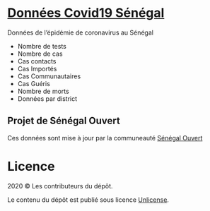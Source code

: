 # [Données Covid19 Sénégal](https://github.com/senegalouvert/COVID-19)
Données de l’épidémie de coronavirus au Sénégal

* Nombre de tests
* Nombre de cas
* Cas contacts
* Cas Importés
* Cas Communautaires
* Cas Guéris
* Nombre de morts
* Données par district

## Projet de Sénégal Ouvert
Ces données sont mise à jour par la communeauté [Sénégal Ouvert](https://github.com/senegalouvert)


# Licence

2020 © Les contributeurs du dépôt.

Le contenu du dépôt est publié sous licence [Unlicense](https://spdx.org/licenses/Unlicense.html).

